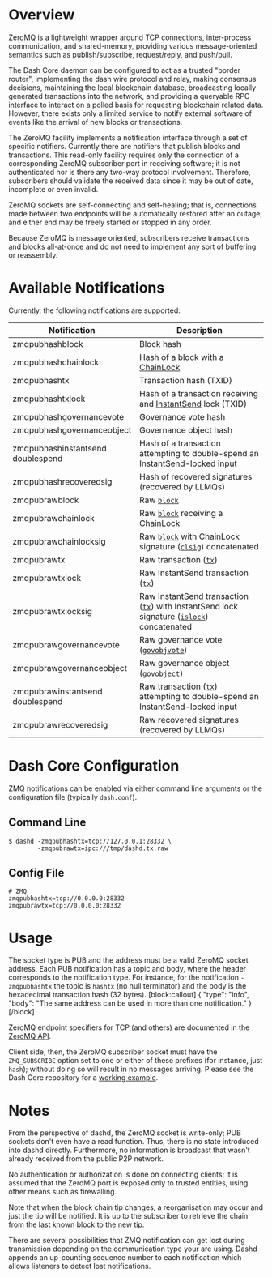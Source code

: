 # Overview

ZeroMQ is a lightweight wrapper around TCP connections, inter-process communication, and shared-memory, providing various message-oriented semantics such as publish/subscribe, request/reply, and push/pull.

The Dash Core daemon can be configured to act as a trusted "border router", implementing the dash wire protocol and relay, making consensus decisions, maintaining the local blockchain database, broadcasting locally generated transactions into the network, and providing a queryable RPC interface to interact on a polled basis for requesting blockchain related data. However, there exists only a limited service to notify external software of events like the arrival of new blocks or transactions.

The ZeroMQ facility implements a notification interface through a set of specific notifiers. Currently there are notifiers that publish blocks and transactions. This read-only facility requires only the connection of a corresponding ZeroMQ subscriber port in receiving software; it is not authenticated nor is there any two-way protocol involvement. Therefore, subscribers should validate the received data since it may be out of date, incomplete or even invalid.

ZeroMQ sockets are self-connecting and self-healing; that is, connections made between two endpoints will be automatically restored after an outage, and either end may be freely started or stopped in any order.

Because ZeroMQ is message oriented, subscribers receive transactions and blocks all-at-once and do not need to implement any sort of buffering or reassembly.

# Available Notifications

Currently, the following notifications are supported:


| Notification | Description |
| - | - |
| zmqpubhashblock | Block hash |
| zmqpubhashchainlock | Hash of a block with a [ChainLock](core-guide-dash-features-chainlocks) |
| zmqpubhashtx | Transaction hash (TXID) |
| zmqpubhashtxlock | Hash of a transaction receiving and [InstantSend](core-guide-dash-features-instantsend) lock (TXID) |
| zmqpubhashgovernancevote | Governance vote hash |
| zmqpubhashgovernanceobject | Governance object hash |
| zmqpubhashinstantsend<br>doublespend | Hash of a transaction attempting to double-spend an InstantSend-locked input |
| zmqpubhashrecoveredsig | Hash of recovered signatures (recovered by LLMQs)
| zmqpubrawblock | Raw [`block`](core-ref-p2p-network-data-messages#block) |
| zmqpubrawchainlock | Raw [`block`](core-ref-p2p-network-data-messages#block) receiving a ChainLock |
| zmqpubrawchainlocksig | Raw [`block`](core-ref-p2p-network-data-messages#block) with ChainLock signature ([`clsig`](core-ref-p2p-network-instantsend-messages#clsig)) concatenated |
| zmqpubrawtx | Raw transaction ([`tx`](core-ref-transactions-raw-transaction-format))  |
| zmqpubrawtxlock | Raw InstantSend transaction ([`tx`](core-ref-transactions-raw-transaction-format))  |
| zmqpubrawtxlocksig | Raw InstantSend transaction ([`tx`](core-ref-transactions-raw-transaction-format)) with InstantSend lock signature ([`islock`](core-ref-p2p-network-instantsend-messages#islock)) concatenated |
| zmqpubrawgovernancevote | Raw governance vote ([`govobjvote`](core-ref-p2p-network-governance-messages#govobjvote)) |
| zmqpubrawgovernanceobject | Raw governance object ([`govobject`](core-ref-p2p-network-governance-messages#govobj)) |
| zmqpubrawinstantsend<br>doublespend | Raw transaction ([`tx`](core-ref-transactions-raw-transaction-format)) attempting to double-spend an InstantSend-locked input |
| zmqpubrawrecoveredsig | Raw recovered signatures (recovered by LLMQs)

# Dash Core Configuration

ZMQ notifications can be enabled via either command line arguments or the configuration file (typically `dash.conf`).

## Command Line

```
$ dashd -zmqpubhashtx=tcp://127.0.0.1:28332 \
        -zmqpubrawtx=ipc:///tmp/dashd.tx.raw
```

## Config File

```
# ZMQ
zmqpubhashtx=tcp://0.0.0.0:28332
zmqpubrawtx=tcp://0.0.0.0:28332
```

# Usage
The socket type is PUB and the address must be a valid ZeroMQ socket address. Each PUB notification has a topic and body, where the header corresponds to the notification type. For instance, for the notification `-zmqpubhashtx` the topic is `hashtx` (no null terminator) and the body is the hexadecimal transaction hash (32 bytes).
[block:callout]
{
  "type": "info",
  "body": "The same address can be used in more than one notification."
}
[/block]

ZeroMQ endpoint specifiers for TCP (and others) are documented in the [ZeroMQ API](http://api.zeromq.org/4-0:_start).

Client side, then, the ZeroMQ subscriber socket must have the `ZMQ_SUBSCRIBE` option set to one or either of these prefixes (for instance, just `hash`); without doing so will result in no messages arriving. Please see the Dash Core repository for a [working example](https://github.com/dashpay/dash/blob/master/contrib/zmq/zmq_sub3.4.py).

# Notes

From the perspective of dashd, the ZeroMQ socket is write-only; PUB sockets don't even have a read function. Thus, there is no state introduced into dashd directly. Furthermore, no information is broadcast that wasn't already received from the public P2P network.

No authentication or authorization is done on connecting clients; it is assumed that the ZeroMQ port is exposed only to trusted entities, using other means such as firewalling.

Note that when the block chain tip changes, a reorganisation may occur and just the tip will be notified. It is up to the subscriber to retrieve the chain from the last known block to the new tip.

There are several possibilities that ZMQ notification can get lost during transmission depending on the communication type your are using. Dashd appends an up-counting sequence number to each notification which allows listeners to detect lost notifications.